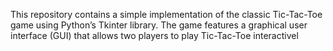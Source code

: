 This repository contains a simple implementation of the classic Tic-Tac-Toe game using Python’s Tkinter library. The game features a graphical user interface (GUI) that allows two players to play Tic-Tac-Toe interactivel
